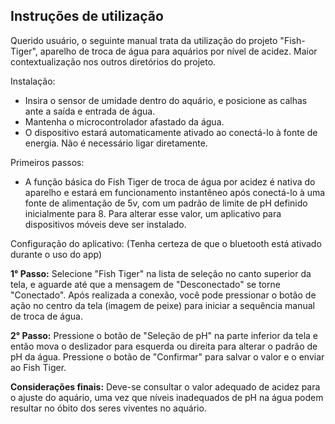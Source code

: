 
## Instruções de utilização

Querido usuário, o seguinte manual trata da utilização do projeto "Fish-Tiger", aparelho de troca de água para aquários por nível de acidez. 
Maior contextualização nos outros diretórios do projeto.


Instalação:

- Insira o sensor de umidade dentro do aquário, e posicione as calhas ante a saída e entrada de água.
- Mantenha o microcontrolador afastado da água.
- O dispositivo estará automaticamente ativado ao conectá-lo à fonte de energia. Não é necessário ligar diretamente.


Primeiros passos:

- A função básica do Fish Tiger de troca de água por acidez é nativa do aparelho e estará em funcionamento instantêneo após conectá-lo à uma fonte de alimentação de 5v, com um padrão de limite de pH definido inicialmente para 8. Para alterar esse valor, um aplicativo para dispositivos móveis deve ser instalado.


Configuração do aplicativo:
(Tenha certeza de que o bluetooth está ativado durante o uso do app)

  **1° Passo:** Selecione "Fish Tiger" na lista de seleção no canto superior da tela, e aguarde até que a mensagem de "Desconectado" se torne "Conectado".
  Após realizada a conexão, você pode pressionar o botão de ação no centro da tela (imagem de peixe) para iniciar a sequência manual de troca de água.

  **2° Passo:** Pressione o botão de "Seleção de pH" na parte inferior da tela e então mova o deslizador para esquerda ou direita para alterar o padrão de pH da água. Pressione o botão de "Confirmar" para salvar o valor e o enviar ao Fish Tiger.

  **Considerações finais:** Deve-se consultar o valor adequado de acidez para o ajuste do aquário, uma vez que níveis inadequados de pH na água podem resultar no óbito dos seres viventes no aquário.
